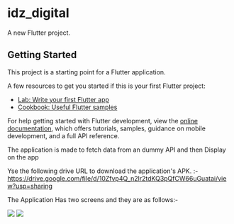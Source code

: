 # idz_digital

A new Flutter project.

## Getting Started

This project is a starting point for a Flutter application.

A few resources to get you started if this is your first Flutter project:

- [Lab: Write your first Flutter app](https://docs.flutter.dev/get-started/codelab)
- [Cookbook: Useful Flutter samples](https://docs.flutter.dev/cookbook)

For help getting started with Flutter development, view the
[online documentation](https://docs.flutter.dev/), which offers tutorials,
samples, guidance on mobile development, and a full API reference.


The application is made to fetch data from an dummy API and then Display on the app


Yse the following drive URL to download the application's APK. :-
https://drive.google.com/file/d/10Zfvp4Q_n2lr2tdKQ3pQfCW66uGuatai/view?usp=sharing


The Application Has two screens and they are as follows:-



![](https://user-images.githubusercontent.com/71084660/189488447-cc8031c9-5440-4d52-b31d-7540576b9ebd.jpg)
![](https://user-images.githubusercontent.com/71084660/189488453-b4ffa8db-d101-48f2-9b26-2e6cc48f6e5e.jpg)


